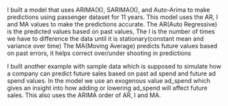 I built a model that uses ARIMA(X), SARIMA(X), and Auto-Arima to make predictions using passenger dataset for 11 years. This model uses the AR, I and MA values to make the 
predictions accurate.
  The AR(Auto Regressive) is the predicted values based on past values, 
  The I is the number of times we have to difference the data until it is stationary(constant mean and variance over time)
  The MA(Moving Average) predicts future values based on past errors, it helps correct over/under shooting in predictions

I built another example with sample data which is supposed to simulate how a company can predict future sales based on past ad spend and future ad spend values. 
In the model we use an exogenous value ad_spend which gives an insight into how adding or lowering ad_spend will affect future sales. This also uses the ARIMA order of AR, I and MA.
